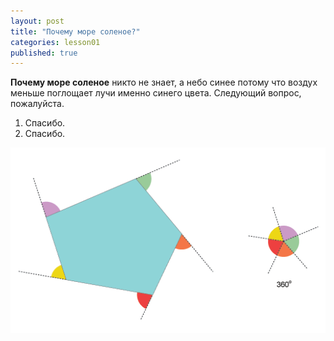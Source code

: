 ```yaml
---
layout: post
title: "Почему море соленое?"
categories: lesson01
published: true
---
```


**Почему море соленое** никто не знает, а небо синее потому что воздух меньше поглощает лучи именно синего цвета.
Следующий вопрос, пожалуйста.

1. Спасибо.
1. Спасибо.

![54UZf.png](/img/54UZf.png)